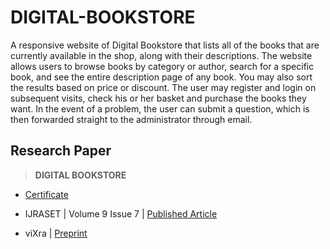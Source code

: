 # DIGITAL-BOOKSTORE
A responsive website of Digital Bookstore that lists all of the books that are currently available in the shop, along with their descriptions. The website allows users to browse books by category or author, search for a specific book, and see the entire description page of any book. You may also sort the results based on price or discount. The user may register and login on subsequent visits, check his or her basket and purchase the books they want. In the event of a problem, the user can submit a question, which is then forwarded straight to the administrator through email.

## Research Paper
 
 >**DIGITAL BOOKSTORE**

 - [Certificate](https://github.com/Amey-Thakur/ACHIEVEMENTS/blob/main/Research%20Papers/Digital%20Bookstore/IJRASET36609%20-%20Digital%20Bookstore.pdf)

 - IJRASET | Volume 9 Issue 7 | [Published Article](https://doi.org/10.22214/ijraset.2021.36609) 
 
 - viXra | [Preprint](https://vixra.org/abs/2108.0142)

